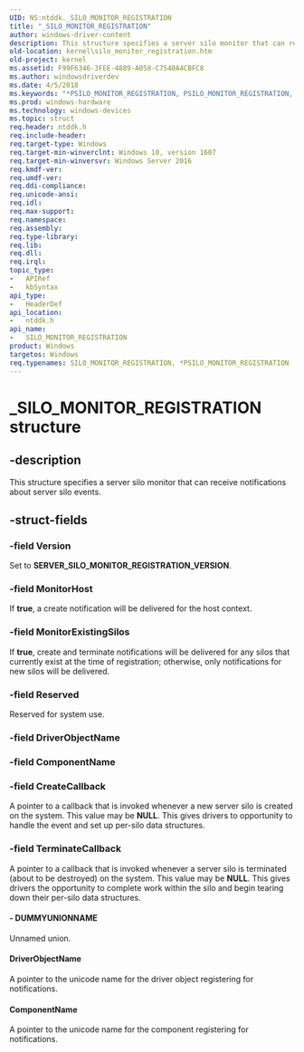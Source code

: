 ```yaml
---
UID: NS:ntddk._SILO_MONITOR_REGISTRATION
title: "_SILO_MONITOR_REGISTRATION"
author: windows-driver-content
description: This structure specifies a server silo monitor that can receive notifications about server silo events.
old-location: kernel\silo_monitor_registration.htm
old-project: kernel
ms.assetid: F99F6346-3FEE-4889-A058-C7540A4CBFC8
ms.author: windowsdriverdev
ms.date: 4/5/2018
ms.keywords: "*PSILO_MONITOR_REGISTRATION, PSILO_MONITOR_REGISTRATION, PSILO_MONITOR_REGISTRATION structure pointer [Kernel-Mode Driver Architecture], SILO_MONITOR_REGISTRATION, SILO_MONITOR_REGISTRATION structure [Kernel-Mode Driver Architecture], _SILO_MONITOR_REGISTRATION, kernel.silo_monitor_registration, ntddk/PSILO_MONITOR_REGISTRATION, ntddk/SILO_MONITOR_REGISTRATION"
ms.prod: windows-hardware
ms.technology: windows-devices
ms.topic: struct
req.header: ntddk.h
req.include-header: 
req.target-type: Windows
req.target-min-winverclnt: Windows 10, version 1607
req.target-min-winversvr: Windows Server 2016
req.kmdf-ver: 
req.umdf-ver: 
req.ddi-compliance: 
req.unicode-ansi: 
req.idl: 
req.max-support: 
req.namespace: 
req.assembly: 
req.type-library: 
req.lib: 
req.dll: 
req.irql: 
topic_type:
-	APIRef
-	kbSyntax
api_type:
-	HeaderDef
api_location:
-	ntddk.h
api_name:
-	SILO_MONITOR_REGISTRATION
product: Windows
targetos: Windows
req.typenames: SILO_MONITOR_REGISTRATION, *PSILO_MONITOR_REGISTRATION
---
```


# _SILO_MONITOR_REGISTRATION structure


## -description


This structure specifies a server silo monitor that can receive notifications about server silo events.


## -struct-fields




### -field Version

Set to <b>SERVER_SILO_MONITOR_REGISTRATION_VERSION</b>.


### -field MonitorHost

If <b>true</b>, a create notification will be delivered for the host context.


### -field MonitorExistingSilos

If <b>true</b>, create and terminate notifications will be delivered for any silos that currently exist at the time of registration; otherwise, only notifications for new silos will be delivered.


### -field Reserved

Reserved for system use.


### -field DriverObjectName

 


### -field ComponentName

 


### -field CreateCallback

A pointer to a callback that is invoked whenever a new server silo is created on the system.  This value may be <b>NULL</b>.  This gives drivers to opportunity to handle the event and set up per-silo data structures.


### -field TerminateCallback

A pointer to a callback that is invoked whenever a server silo is terminated (about to be destroyed) on the system.  This value may be <b>NULL</b>.  This gives drivers the opportunity to complete work within the silo and begin tearing down their per-silo data structures.


#### - DUMMYUNIONNAME

Unnamed union.



#### DriverObjectName

A pointer to the unicode name for the driver object registering for notifications.



#### ComponentName

A pointer to the unicode name for the component registering for notifications.

